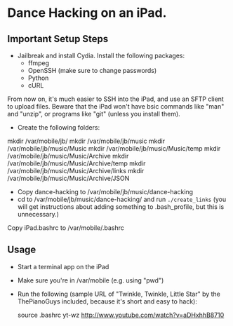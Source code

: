 # Dance Hacking on an iPad.

## Important Setup Steps

- Jailbreak and install Cydia. Install the following packages:
  - ffmpeg
  - OpenSSH (make sure to change passwords)
  - Python
  - cURL

From now on, it's much easier to SSH into the iPad, and use an SFTP client to upload files. Beware that the iPad won't have bsic commands like "man" and "unzip", or programs like "git" (unless you install them).

- Create the following folders:

mkdir /var/mobile/jb/
mkdir /var/mobile/jb/music
mkdir /var/mobile/jb/music/Music
mkdir /var/mobile/jb/music/Music/temp
mkdir /var/mobile/jb/music/Music/Archive
mkdir /var/mobile/jb/music/Music/Archive/temp
mkdir /var/mobile/jb/music/Music/Archive/links
mkdir /var/mobile/jb/music/Music/Archive/JSON

- Copy dance-hacking to /var/mobile/jb/music/dance-hacking
- cd to /var/mobile/jb/music/dance-hacking/ and run `./create_links` (you will get instructions about adding something to .bash_profile, but this is unnecessary.)

Copy iPad.bashrc to /var/mobile/.bashrc

## Usage

- Start a terminal app on the iPad
- Make sure you're in /var/mobile (e.g. using "pwd")
- Run the following (sample URL of "Twinkle, Twinkle, Little Star" by the ThePianoGuys included, because it's short and easy to hack):

  source .bashrc
  yt-wz http://www.youtube.com/watch?v=aDHxhhB8710